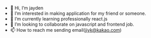 - 👋 Hi, I’m jayden
- 👀 I’m interested in making application for my friend or someone.
- 🌱 I’m currently learning professionally react.js
- 💞️ I’m looking to collaborate on javascript and frontend job.
- 📫 How to reach me sending email(jiyk@kakao.com)

<!---
jden66/jden66 is a ✨ special ✨ repository because its `README.md` (this file) appears on your GitHub profile.
You can click the Preview link to take a look at your changes.
--->
